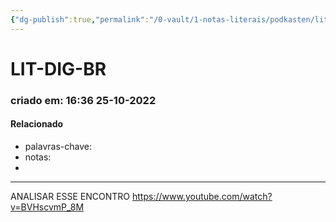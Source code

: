 ```yaml
---
{"dg-publish":true,"permalink":"/0-vault/1-notas-literais/podkasten/lit-dig-br/","dgHomeLink":true,"dgShowLocalGraph":true,"dgShowFileTree":true,"dgEnableSearch":true}
---
```


# LIT-DIG-BR
### criado em: 16:36 25-10-2022

#### Relacionado
- palavras-chave: 
- notas:
- 
---

ANALISAR ESSE ENCONTRO
https://www.youtube.com/watch?v=BVHscvmP_8M
